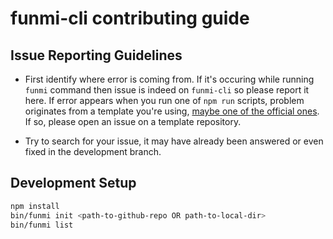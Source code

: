 # funmi-cli contributing guide

## Issue Reporting Guidelines

- First identify where error is coming from. If it's occuring while running `funmi` command then issue is indeed on
`funmi-cli` so please report it here. If error appears when you run one of `npm run` scripts, problem originates
from a template you're using, [maybe one of the official ones](https://github.com/funmijs-templates). If so, please
open an issue on a template repository.

- Try to search for your issue, it may have already been answered or even fixed in the development branch.

## Development Setup

``` bash
npm install
bin/funmi init <path-to-github-repo OR path-to-local-dir>
bin/funmi list
```
